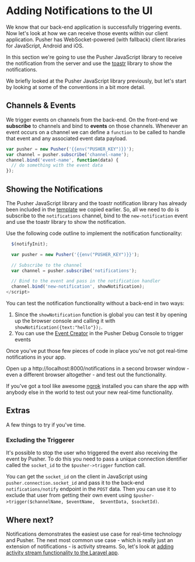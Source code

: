 # Adding Notifications to the UI

We know that our back-end application is successfully triggering events. Now let's look at how we can receive those events within our client application. Pusher has WebSocket-powered (with fallback) client libraries for JavaScript, Android and iOS.

In this section we're going to use the Pusher JavaScript library to receive the notification from the server and use the [toastr](https://github.com/CodeSeven/toastr) library to show the notifications. 

We briefly looked at the Pusher JavaScript library previously, but let's start by looking at some of the conventions in a bit more detail.

## Channels & Events

We trigger events on channels from the back-end. On the front-end we **subscribe** to channels and bind to **events** on those channels. Whenever an event occurs on a channel we can define a `function` to be called to handle that event and any associated event data payload.

```js
var pusher = new Pusher('{{env("PUSHER_KEY")}}');
var channel = pusher.subscribe('channel-name');
channel.bind('event-name', function(data) {
  // do something with the event data
});
```

## Showing the Notifications

The Pusher JavaScript library and the toastr notification library has already been included in the [template](#) we copied earlier. So, all we need to do is subscribe to the `notifications` channel, bind to the `new-notification` event and use the toastr library to show the notification.

<i class="fa fa-rocket fa-2"></i> Use the following code outline to implement the notification functionality:

```js
  $(notifyInit);

  var pusher = new Pusher('{{env("PUSHER_KEY")}}');

  // Subscribe to the channel
  var channel = pusher.subscribe('notifications');

  // Bind to the event and pass in the notification handler
  channel.bind('new-notification', showNotification);
</script>
```

<div class="alert alert-info">
  <p>You can test the notification functionality without a back-end in two ways:</p>
  <ol>
    <li>Since the <code>showNotification</code> function is global you can test it by opening up the browser console and calling it with <code>showNotification({text:"hello"});</code>.</li>
    <li>You can use the <a href="https://pusher.com/docs/debugging#event_creator">Event Creator</a> in the Pusher Debug Console to trigger events</li>
  </ol>
</div>

Once you've put those few pieces of code in place you've not got real-time notifications in your app. 

<i class="fa fa-rocket fa-2"></i> Open up a http://localhost:8000/notifications in a second browser window - even a different browser altogether - and test out the functionality.

<div class="alert alert-info">
  If you've got a tool like awesome <a href="https://ngrok.com/">ngrok</a> installed you can share the app with anybody else in the world to test out your new real-time functionality.
</div>

## Extras

A few things to try if you've time.

### Excluding the Triggerer

It's possible to stop the user who triggered the event also receiving the event by Pusher. To do this you need to pass a unique connection identifier called the `socket_id` to the `$pusher->trigger` function call.

<i class="fa fa-rocket fa-2"></i> You can get the `socket_id` on the client in JavaScript using `pusher.connection.socket_id` and pass it to the back-end `notifications/notify` endpoint in the `POST` data. Then you can use it to exclude that user from getting their own event using `$pusher->trigger($channelName, $eventName,  $eventData, $socketId)`.

## Where next?

Notifications demonstrates the easiest use case for real-time technology and Pusher. The next most common use case - which is really just an extension of notifications - is activity streams. So, let's look at [adding activity stream functionality to the Laravel app](../activity-streams).
